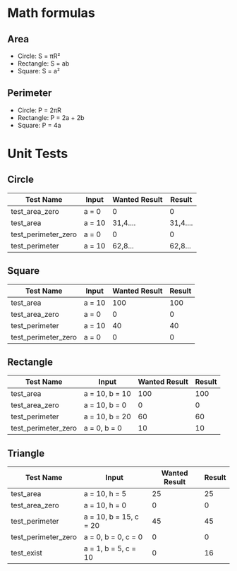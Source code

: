 # Math formulas
## Area
- Circle: S = πR²
- Rectangle: S = ab
- Square: S = a²

## Perimeter
- Circle: P = 2πR
- Rectangle: P = 2a + 2b
- Square: P = 4a

# Unit Tests
## Circle
| Test Name       | Input | Wanted Result | Result |
|----------------------|----------------|---------------------|----------------------|
| test_area_zero   | a = 0         | 0                 | 0                      |
| test_area       | a = 10          | 31,4....                   | 31,4....                     |
| test_perimeter_zero | a = 0       | 0                  | 0                     |
| test_perimeter    | a = 10         | 62,8...                   | 62,8...                     |

## Square
| Test Name          | Input  | Wanted Result | Result  |
|--------------------|--------|---------------|---------|
| test_area          | a = 10 | 100           | 100     |
| test_area_zero     | a = 0  | 0             | 0       |
| test_perimeter     | a = 10 | 40            | 40      |
| test_perimeter_zero| a = 0  | 0             | 0       |


## Rectangle
| Test Name          | Input     | Wanted Result | Result  |
|--------------------|-----------|---------------|---------|
| test_area          | a = 10, b = 10 | 100        | 100      |
| test_area_zero     | a = 10, b = 0 | 0         | 0       |
| test_perimeter     | a = 10, b = 20 | 60        | 60      |
| test_perimeter_zero| a = 0, b = 0  | 10        | 10      |



## Triangle
| Test Name          | Input           | Wanted Result | Result  |
|--------------------|-----------------|---------------|---------|
| test_area          | a = 10, h = 5   | 25            | 25      |
| test_area_zero     | a = 10, h = 0   | 0             | 0       |
| test_perimeter     | a = 10, b = 15, c = 20 | 45        | 45      |
| test_perimeter_zero| a = 0, b = 0, c = 0 | 0         | 0       |
| test_exist     | a = 1, b = 5, c = 10 | 0        | 16      |
